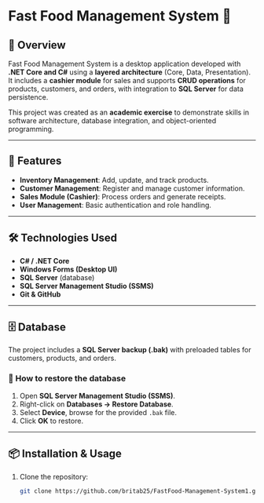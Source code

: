 # Fast Food Management System 🍔

## 📌 Overview
Fast Food Management System is a desktop application developed with **.NET Core and C#** using a **layered architecture** (Core, Data, Presentation).  
It includes a **cashier module** for sales and supports **CRUD operations** for products, customers, and orders, with integration to **SQL Server** for data persistence.  

This project was created as an **academic exercise** to demonstrate skills in software architecture, database integration, and object-oriented programming.  

---

## 🚀 Features
- **Inventory Management**: Add, update, and track products.  
- **Customer Management**: Register and manage customer information.  
- **Sales Module (Cashier)**: Process orders and generate receipts.  
- **User Management**: Basic authentication and role handling.  

---

## 🛠️ Technologies Used
- **C# / .NET Core**  
- **Windows Forms (Desktop UI)**  
- **SQL Server** (database)  
- **SQL Server Management Studio (SSMS)**  
- **Git & GitHub**  

---

## 🗄️ Database
The project includes a **SQL Server backup (.bak)** with preloaded tables for customers, products, and orders.  

### 🔹 How to restore the database
1. Open **SQL Server Management Studio (SSMS)**.  
2. Right-click on **Databases → Restore Database**.  
3. Select **Device**, browse for the provided `.bak` file.  
4. Click **OK** to restore.  

---

## 📦 Installation & Usage
1. Clone the repository:  
   ```bash
   git clone https://github.com/britab25/FastFood-Management-System1.git
